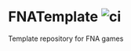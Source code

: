 # FNATemplate ![ci](https://github.com/omni-/FNATemplate/actions/workflows/ci.yml/badge.svg)
Template repository for FNA games
